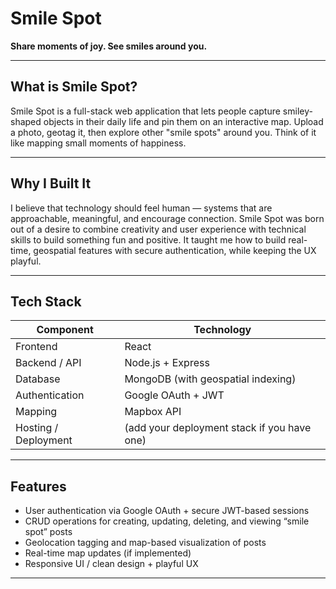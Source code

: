 # Smile Spot

**Share moments of joy. See smiles around you.**

---

## What is Smile Spot?

Smile Spot is a full-stack web application that lets people capture smiley-shaped objects in their daily life and pin them on an interactive map. Upload a photo, geotag it, then explore other "smile spots" around you. Think of it like mapping small moments of happiness.

---

## Why I Built It

I believe that technology should feel human — systems that are approachable, meaningful, and encourage connection. Smile Spot was born out of a desire to combine creativity and user experience with technical skills to build something fun and positive. It taught me how to build real-time, geospatial features with secure authentication, while keeping the UX playful.

---

## Tech Stack

| Component        | Technology             |
|------------------|-------------------------|
| Frontend         | React                  |
| Backend / API    | Node.js + Express      |
| Database         | MongoDB (with geospatial indexing) |
| Authentication   | Google OAuth + JWT     |
| Mapping          | Mapbox API             |
| Hosting / Deployment | (add your deployment stack if you have one) |

---

## Features

- User authentication via Google OAuth + secure JWT-based sessions  
- CRUD operations for creating, updating, deleting, and viewing “smile spot” posts  
- Geolocation tagging and map-based visualization of posts  
- Real-time map updates (if implemented)  
- Responsive UI / clean design + playful UX  

---

